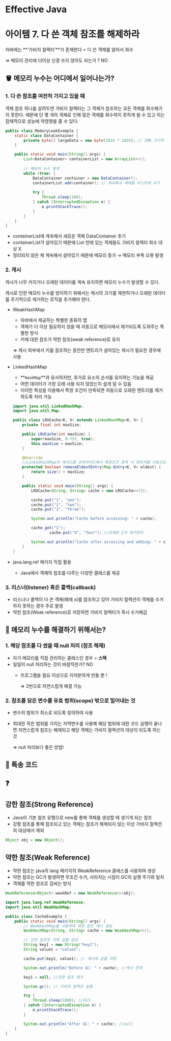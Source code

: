 # Effective Java

# 아이템 7. 다 쓴 객체 참조를 해제하라

자바에는 **‘가비지 컬렉터’**가 존재한다 = 다 쓴 객체를 알아서 회수 

⇒ 메모리 관리에 더이상 신경 쓰지 않아도 되는가 ? NO

## 🪣 메모리 누수는 어디에서 일어나는가?

### 1. 다 쓴 참조를 여전히 가지고 있을 때

객체 참조 하나를 살려두면 가비지 컬렉터는 그 객체가 참조하는 모든 객체를 회수해가지 못한다.
때문에 단 몇 개의 객체로 인해 많은 객체를 회수하지 못하게 될 수 있고 이는 잠재적으로 성능에 악영향을 줄 수 있다.

```java
public class MemoryLeakExample {
    static class DataContainer {
        private byte[] largeData = new byte[1024 * 1024]; // 1MB 크기의 데이터
    }

    public static void main(String[] args) {
        List<DataContainer> containerList = new ArrayList<>();
        
        // 메모리 누수 발생
        while (true) {
            DataContainer container = new DataContainer();
            containerList.add(container); // 계속해서 객체를 리스트에 추가
            
            try {
                Thread.sleep(100);
            } catch (InterruptedException e) {
                e.printStackTrace();
            }
        }
    }
}
```

- containerList에 계속해서 새로운 객체 DataContainer 추가
- containerList가 살아있기 때문에 List 안에 있는 객체들도 가비지 컬렉터 회수 대상 X
- 정리되지 않은 채 계속해서 살아있기 때문에 메모리 증가 → 메모리 부족 오류 발생

### 2. 캐시

캐시가 너무 커지거나 오래된 데이터를 계속 유지하면 메모리 누수가 발생할 수 있다.

캐시로 인한 메모리 누수를 방지하기 위해서는 캐시의 크기를 제한하거나 오래된 데이터를 주기적으로 제거하는 로직을 추가해야 한다.

- WeakHashMap
    - 자바에서 제공하는 특별한 종류의 맵
    - 객체가 더 이상 필요하지 않을 때 자동으로 메모리에서 제거되도록 도와주는 특별한 방식
    - 키에 대한 참조가 약한 참조(weak reference)로 유지
    
    ⇒ 캐시 외부에서 키를 참조하는 동안만 엔트리가 살아있는 캐시가 필요한 경우에 사용
    
- LinkedHashMap
    - **`HashMap`**과 유사하지만, 추가로 요소의 순서를 유지하는 기능을 제공
    - 어떤 데이터가 가장 오래 사용 되지 않았는지 쉽게 알 수 있음
    - 이러한 특성을 이용해서 특정 조건이 만족되면 자동으로 오래된 엔트리를 제거하도록 처리 가능
    
    ```java
    import java.util.LinkedHashMap;
    import java.util.Map;
    
    public class LRUCache<K, V> extends LinkedHashMap<K, V> {
        private final int maxSize;
    
        public LRUCache(int maxSize) {
            super(maxSize, 0.75f, true);
            this.maxSize = maxSize;
        }
    
        @Override
        //LinkedHashMap의 메서드를 오버라이드해서 특정조건 충족 시 엔트리를 자동으로 제거
        protected boolean removeEldestEntry(Map.Entry<K, V> eldest) {
            return size() > maxSize;
        }
    
        public static void main(String[] args) {
            LRUCache<String, String> cache = new LRUCache<>(3);
    
            cache.put("1", "one");
            cache.put("2", "two");
            cache.put("3", "three");
    
            System.out.println("Cache before accessing: " + cache);
    
            cache.get("1");
    				cache.put("4", "four"); //오래된 2가 제거된다
    
            System.out.println("Cache after accessing and adding: " + cache);
        }
    }
    ```
    
- java.lang.ref 패키지 직접 활용
    - Java에서 객체의 참조를 다루는 다양한 클래스를 제공

### 3. 리스너(listener) 혹은 콜백(callback)

- 리스너나 콜백이 다 쓴 객체(해제 x)를 참조하고 있어 가비지 컬렉션이 객체를 수거하지 못하는 경우 주로 발생
- 약한 참조(Weak reference)로 저장하면 가비지 컬렉터가 즉시 수거해감

## 🧽 메모리 누수를 해결하기 위해서는?

### 1. 해당 참조를 다 썼을 때 null 처리 (참조 해제)

- 자기 메모리를 직접 관리하는 클래스인 경우 = **스택**
- 일일이 null 처리하는 것이 바람직한가? NO
    - 프로그램을 필요 이상으로 지저분하게 만들 뿐 !
        
        ⇒ 2번으로 자연스럽게 해결 가능
        

### 2. 참조를 담은 변수를 유효 범위(scope) 밖으로 밀어내는 것

- 변수의 범위가 최소로 되도록 정의하여 사용
- 최대한 작은 범위를 가지는 지역변수를 사용해 해당 범위에 대한 코드 실행이 끝나면 자연스럽게 참조는 해제되고 해당 객체는 가비지 컬렉션의 대상이 되도록 하는 것
    
    ⇒ null 처리보다 좋은 방법!
    

## 🛫 특송 코드

## ❓

## 강한 참조(Strong Reference)

- Java의 기본 참조 유형으로 new를 통해 객체를 생성할 때 생기게 되는 참조
- 강함 참조를 통해 참조되고 있는 객체는 참조가 해제되지 않는 이상 가비지 컬렉션의 대상에서 제외

```java
Object obj = new Object();
```

## 약한 참조(Weak Reference)

- 약한 참조는 java의 lang 패키지의 WeakReference 클래스를 사용하여 생성
- 약한 참조는 GC가 발생하면 무조건 수거, 사라지는 시점이 GC의 실행 주기와 일치
- 객체를 약한 참조로 감싸는 방식

```java
WeakReference<Object> weakRef = new WeakReference<>(obj);
```

```java
import java.lang.ref.WeakReference;
import java.util.WeakHashMap;

public class CacheExample {
    public static void main(String[] args) {
        // WeakHashMap을 사용하여 약한 참조 캐시 생성
        WeakHashMap<String, String> cache = new WeakHashMap<>();

        // 강한 참조로 키와 값을 생성
        String key1 = new String("key1");
        String value1 = "value1";

        cache.put(key1, value1); // 캐시에 값을 저장

        System.out.println("Before GC: " + cache); //캐시 존재

        key1 = null; //강한 참조 제거

        System.gc(); // 가비지 컬렉션 실행

        try {
            Thread.sleep(1000); //대기
        } catch (InterruptedException e) {
            e.printStackTrace();
        }

        System.out.println("After GC: " + cache); //null
    }
}
```